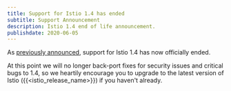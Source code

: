 ```yaml
---
title: Support for Istio 1.4 has ended
subtitle: Support Announcement
description: Istio 1.4 end of life announcement.
publishdate: 2020-06-05
---
```


As [previously announced](/news/support/announcing-1.4-eol/), support for Istio 1.4 has now officially ended.

At this point we will no longer back-port fixes for security issues and critical bugs to 1.4, so we heartily encourage you to upgrade to the latest version of Istio ({{<istio_release_name>}}) if you haven't already.
